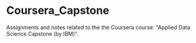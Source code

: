 # Coursera_Capstone
Assignments and notes related to the the Coursera course: "Applied Data Science Capstone (by IBM)".
